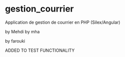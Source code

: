 # gestion_courrier
Application de gestion de courrier en PHP (Silex/Angular)


by Mehdi
by mha

by farouki

ADDED TO TEST FUNCTIONALITY
